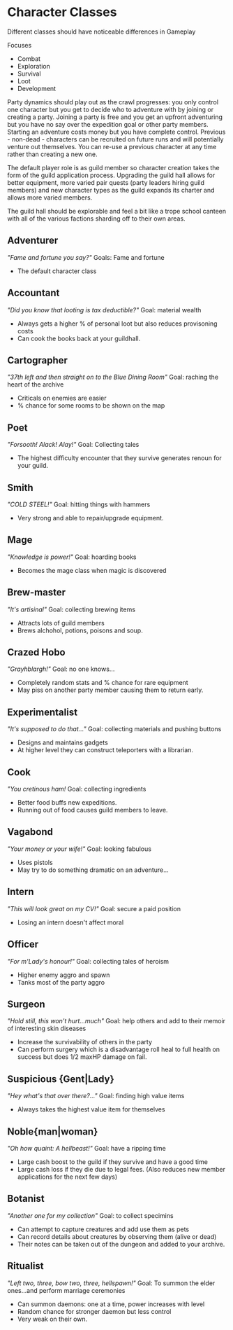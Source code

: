 Character Classes
=================
Different classes should have noticeable differences in Gameplay

Focuses
- Combat
- Exploration
- Survival
- Loot
- Development

Party dynamics should play out as the crawl progresses: you only control
one character but you get to decide who to adventure with by joining or
creating a party. Joining a party is free and you get an upfront adventuring
but you have no say over the expedition goal or other party members. Starting
an adventure costs money but you have complete control.
Previous - non-dead - characters can be recruited on future runs and will
potentially venture out themselves. You can re-use a previous character at any
time rather than creating a new one.

The default player role is as guild member so character creation takes the form
of the guild application process. Upgrading the guild hall allows for better
equipment, more varied pair quests (party leaders hiring guild members) and new
character types as the guild expands its charter and allows more varied members.

The guild hall should be explorable and feel a bit like a trope school canteen
with all of the various factions sharding off to their own areas.


Adventurer
----------
_"Fame and fortune you say?"_
Goals: Fame and fortune
- The default character class

Accountant
----------
_"Did you know that looting is tax deductible?"_
Goal: material wealth
- Always gets a higher % of personal loot but also reduces provisoning costs
- Can cook the books back at your guildhall.

Cartographer
------------
_"37th left and then straight on to the Blue Dining Room"_
Goal: raching the heart of the archive
- Criticals on enemies are easier
- % chance for some rooms to be shown on the map

Poet
----
_"Forsooth! Alack! Alay!"_
Goal: Collecting tales
- The highest difficulty encounter that they survive generates
  renoun for your guild.

Smith
-----
_"COLD STEEL!"_
Goal: hitting things with hammers
- Very strong and able to repair/upgrade equipment.

Mage
----
_"Knowledge is power!"_
Goal: hoarding books
- Becomes the mage class when magic is discovered

Brew-master
-----------
_"It's artisinal"_
Goal: collecting brewing items
- Attracts lots of guild members
- Brews alchohol, potions, poisons and soup.

Crazed Hobo
-----------
_"Grayhblargh!"_
Goal: no one knows...
- Completely random stats and % chance for rare equipment
- May piss on another party member causing them to return early.

Experimentalist
---------------
_"It's supposed to do that..."_
Goal: collecting materials and pushing buttons
- Designs and maintains gadgets
- At higher level they can construct teleporters with a librarian.

Cook
----
_"You cretinous ham!_
Goal: collecting ingredients
- Better food buffs new expeditions.
- Running out of food causes guild members to leave.

Vagabond
--------
_"Your money or your wife!"_
Goal: looking fabulous
- Uses pistols
- May try to do something dramatic on an adventure...

Intern
------
_"This will look great on my CV!"_
Goal: secure a paid position
- Losing an intern doesn't affect moral

Officer
-------
_"For m'Lady's honour!"_
Goal: collecting tales of heroism
- Higher enemy aggro and spawn
- Tanks most of the party aggro

Surgeon
-------
_"Hold still, this won't hurt...much"_
Goal: help others and add to their memoir of interesting skin diseases
- Increase the survivability of others in the party
- Can perform surgery which is a disadvantage roll heal to full health on
  success but does 1/2 maxHP damage on fail.

Suspicious {Gent|Lady}
----------------------
_"Hey what's that over there?..."_
Goal: finding high value items
- Always takes the highest value item for themselves

Noble{man|woman}
----------------
_"Oh how quaint: A hellbeast!"_
Goal: have a ripping time
- Large cash boost to the guild if they survive and have a good time
- Large cash loss if they die due to legal fees. (Also reduces new member
  applications for the next few days)

Botanist
--------
_"Another one for my collection"_
Goal: to collect specimins
- Can attempt to capture creatures and add use them as pets
- Can record details about creatures by observing them (alive or dead)
- Their notes can be taken out of the dungeon and added to your archive.

Ritualist
---------
_"Left two, three, bow two, three, hellspawn!"_
Goal: To summon the elder ones...and perform marriage ceremonies
- Can summon daemons: one at a time, power increases with level
- Random chance for stronger daemon but less control
- Very weak on their own.
